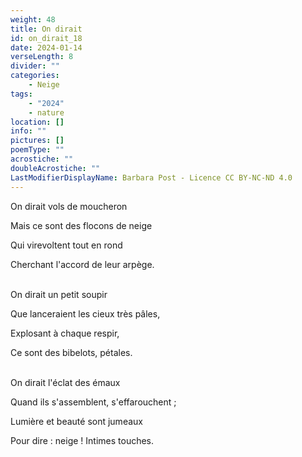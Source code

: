 ```yaml
---
weight: 48
title: On dirait
id: on_dirait_18
date: 2024-01-14
verseLength: 8
divider: ""
categories:
    - Neige
tags:
    - "2024"
    - nature
location: []
info: ""
pictures: []
poemType: ""
acrostiche: ""
doubleAcrostiche: ""
LastModifierDisplayName: Barbara Post - Licence CC BY-NC-ND 4.0
---
```

On dirait vols de moucheron

Mais ce sont des flocons de neige

Qui virevoltent tout en rond

Cherchant l'accord de leur arpège.

 \
On dirait un petit soupir

Que lanceraient les cieux très pâles,

Explosant à chaque respir,

Ce sont des bibelots, pétales.

 \
On dirait l'éclat des émaux

Quand ils s'assemblent, s'effarouchent ;

Lumière et beauté sont jumeaux

Pour dire : neige ! Intimes touches.
